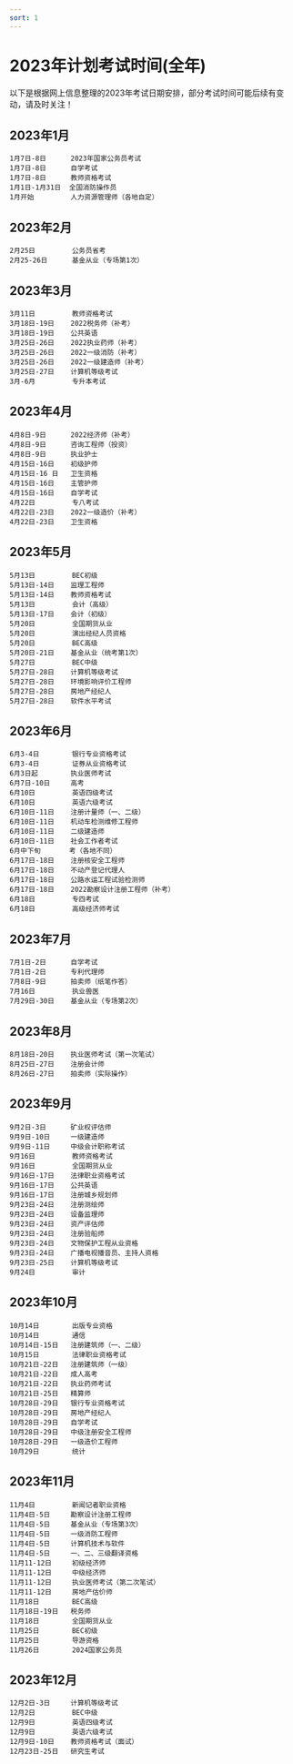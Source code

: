 ```yaml
---
sort: 1
---
```


# 2023年计划考试时间(全年)

以下是根据网上信息整理的2023年考试日期安排，部分考试时间可能后续有变动，请及时关注！
## 2023年1月

	1月7日-8日      2023年国家公务员考试
	1月7日-8日      自学考试
	1月7日-8日      教师资格考试
	1月1日-1月31日  全国消防操作员
	1月开始  		 人力资源管理师（各地自定）

## 2023年2月

	2月25日         公务员省考
	2月25-26日      基金从业（专场第1次）

## 2023年3月

	3月11日         教师资格考试
	3月18日-19日    2022税务师（补考）
	3月18日-19日    公共英语
	3月25日-26日    2022执业药师（补考）
	3月25日-26日    2022一级消防（补考）
	3月25日-26日    2022一级建造师（补考）
	3月25日-27日    计算机等级考试
	3月-6月         专升本考试

## 2023年4月

	4月8日-9日      2022经济师（补考）
	4月8日-9日      咨询工程师（投资）
	4月8日-9日      执业护士
	4月15日-16日    初级护师
	4月15日-16 日   卫生资格
	4月15日-16日    主管护师
	4月15日-16日    自学考试
	4月22日         专八考试
	4月22日-23日    2022一级造价（补考）
	4月22日-23日    卫生资格

## 2023年5月

	5月13日         BEC初级
	5月13日-14日    监理工程师
	5月13日-14日    教师资格考试
	5月13日         会计（高级）
	5月13日-17日    会计（初级）
	5月20日         全国期货从业
	5月20日         演出经纪人员资格
	5月20日         BEC高级
	5月20日-21日    基金从业（统考第1次）
	5月27日         BEC中级
	5月27日-28日    计算机等级考试
	5月27日-28日    环境影响评价工程师
	5月27日-28日    房地产经纪人
	5月27日-28日    软件水平考试

## 2023年6月

	6月3-4日        银行专业资格考试
	6月3-4日        证券从业资格考试
	6月3日起        执业医师考试
	6月7日-10日     高考
	6月10日         英语四级考试
	6月10日         英语六级考试
	6月10日-11日    注册计量师（一、二级）
	6月10日-11日    机动车检测维修工程师
	6月10日-11日    二级建造师
	6月10日-11日    社会工作者考试
	6月中下旬    	考（各地不同）
	6月17日-18日    注册核安全工程师
	6月17日-18日    不动产登记代理人
	6月17日-18日    公路水运工程试验检测师
	6月17日-18日    2022勘察设计注册工程师（补考）
	6月18日         专四考试
	6月18日         高级经济师考试

## 2023年7月

	7月1日-2日      自学考试
	7月1日-2日      专利代理师
	7月8日-9日      拍卖师（纸笔作答）
	7月16日         执业兽医
	7月29日-30日    基金从业（专场第2次）

## 2023年8月

	8月18日-20日    执业医师考试（第一次笔试）
	8月25日-27日    注册会计师
	8月26日-27日    拍卖师（实际操作）

## 2023年9月

	9月2日-3日      矿业权评估师
	9月9日-10日     一级建造师
	9月9日-11日     中级会计职称考试
	9月16日         教师资格考试
	9月16日         全国期货从业
	9月16日-17日    法律职业资格考试
	9月16日-17日    公共英语
	9月16日-17日    注册城乡规划师
	9月23日-24日    注册测绘师
	9月23日-24日    设备监理师
	9月23日-24日    资产评估师
	9月23日-24日    注册验船师
	9月23日-24日    文物保护工程从业资格
	9月23日-24日    广播电视播音员、主持人资格
	9月23日-25日    计算机等级考试
	9月24日         审计

## 2023年10月

	10月14日        出版专业资格
	10月14日        通信
	10月14日-15日   注册建筑师（一、二级）
	10月15日        法律职业资格考试
	10月21日-22日   注册建筑师（一级）
	10月21日-22日   成人高考
	10月21日-22日   执业药师考试
	10月21日-25日   精算师
	10月28日-29日   银行专业资格考试
	10月28日-29日   房地产经纪人
	10月28日-29日   自学考试
	10月28日-29日   中级注册安全工程师
	10月28日-29日   一级造价工程师
	10月29日        统计
					
## 2023年11月  
					
	11月4日         新闻记者职业资格
	11月4日-5日     勘察设计注册工程师
	11月4日-5日     基金从业（专场第3次）
	11月4日-5日     一级消防工程师
	11月4日-5日     计算机技术与软件
	11月4日-5日     一、二、三级翻译资格
	11月11-12日     初级经济师
	11月11-12日     中级经济师
	11月11-12日     执业医师考试（第二次笔试）
	11月11-12日     房地产估价师
	11月18日        BEC高级
	11月18日-19日   税务师
	11月18日        全国期货从业
	11月25日        BEC初级
	11月25日        导游资格
	11月26日        2024国家公务员

## 2023年12月

	12月2日-3日     计算机等级考试
	12月2日         BEC中级
	12月9日         英语四级考试
	12月9日         英语六级考试
	12月9日-10日    教师资格考试（面试）
	12月23日-25日   研究生考试